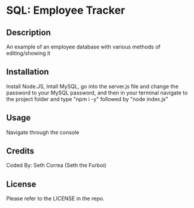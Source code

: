 # SQL: Employee Tracker

## Description

An example of an employee database with various methods of editing/showing it

## Installation

Install Node.JS, Intall MySQL, go into the server.js file and change the password to your MySQL password, and then in your terminal navigate to the project folder and type "npm i -y" followed by "node index.js"

## Usage

Navigate through the console

## Credits

Coded By: Seth Correa (Seth the Furboi)

## License

Please refer to the LICENSE in the repo.